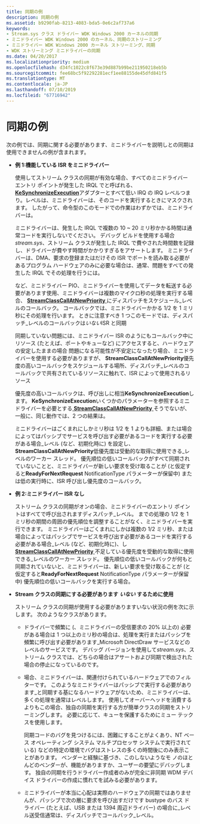 ```yaml
---
title: 同期の例
description: 同期の例
ms.assetid: b9290fab-8213-4083-bda5-0e6c2af737a6
keywords:
- Stream.sys クラス ドライバー WDK Windows 2000 カーネルの同期
- ミニドライバー WDK Windows 2000 のカーネル、同期のストリーミング
- ミニドライバー WDK Windows 2000 カーネル ストリーミング、同期
- WDK ストリーミング ミニドライバーの同期
ms.date: 04/20/2017
ms.localizationpriority: medium
ms.openlocfilehash: d34fc1022c8f673e39d887b99be211950218eb5b
ms.sourcegitcommit: fee68bc5f92292281ecf1ee88155de45dfd841f5
ms.translationtype: MT
ms.contentlocale: ja-JP
ms.lasthandoff: 07/10/2019
ms.locfileid: "67716942"
---
```

# <a name="synchronization-examples"></a>同期の例





次の例では、同期に関する必要があります、ミニドライバーを説明しとの同期は使用できませんの例が含まれます。

-   **例 1:機能している ISR をミニドライバー**

    使用してストリーム クラスの同期が有効な場合、すべてのミニドライバー エントリ ポイントが発生した IRQL でと呼ばれる、 [ **KeSynchronizeExecution**](https://docs.microsoft.com/windows-hardware/drivers/ddi/content/wdm/nf-wdm-kesynchronizeexecution)アダプターとすべて低い IRQ の IRQ レベルつまり。レベルは、ミニドライバーは、そのコードを実行するときにマスクされます。 したがって、命令型のこのモードでの作業はわずかでは、ミニドライバーは。

    ミニドライバーは、発生した IRQL で複数の 10 ~ 20 ミリ秒かかる時間は通常コードを実行しないでください。 デバッグ ビルドを使用する場合*stream.sys*、ストリーム クラスが発生した IRQL で費やされた時間数を記録し、ドライバーが費やす時間がかかりすぎるをアサートします。 ミニドライバーは、DMA、要求の登録またはだけその ISR でポートを読み取る必要があるプログラム ハードウェアのみに必要な場合は、通常、問題をすべての発生した IRQL でその処理を行うには。

    など、ミニドライバー PIO、ミニドライバーを使用してデータを転送する必要があります使用、ミニドライバーは複数のマイクロ秒の処理を実行する場合、 [ **StreamClassCallAtNewPriority** ](https://docs.microsoft.com/windows-hardware/drivers/ddi/content/strmini/nf-strmini-streamclasscallatnewpriority)にディスパッチをスケジュール\_レベルのコールバック。 コールバックでは、ミニドライバーかかる 1/2 を 1 ミリ秒にその処理を行います。 ときに注意すべき 1 つこのモードでは、ディスパッチ\_レベルのコールバックは*いない*ISR と同期

    同期していない問題には、ミニドライバー ISR のようにもコールバック中にリソース (たとえば、ポートやキューなど) にアクセスすると、ハードウェアの安定したままの場合 問題になる可能性が不安定になったり場合、ミニドライバーを使用する必要がありますが、 **StreamClassCallAtNewPriority**優先度の高いコールバックをスケジュールする場所、ディスパッチ\_レベルのコールバックで共有されているリソースに触れて、ISR によって使用されるリソース

    優先度の高いコールバックは、呼び出しに相当**KeSynchronizeExecution**します。 **KeSynchronizeExecution**いくつかのパラメーターを参照するミニドライバーを必要とする[ **StreamClassCallAtNewPriority** ](https://docs.microsoft.com/windows-hardware/drivers/ddi/content/strmini/nf-strmini-streamclasscallatnewpriority)そうでないが、一般に、同じ動作では、2 つの結果は。

    ミニドライバーはごくまれにしかミリ秒は 1/2 を 1 よりも詳細、または場合によってはパッシブでサービスを呼び出す必要があるコードを実行する必要がある場合\_レベル (など、初期化時に) を設定し、 **StreamClassCallAtNewPriority**低優先度は受動的な取得に使用できる\_レベルのワーカー スレッド。 優先順位の低いコールバックがすべて同期されていないことと、ミニドライバーが新しい要求を受け取ることが (と仮定すると**ReadyForNextRequest** NotificationType パラメーターが保留中) または低の実行時に、ISR 呼び出し優先度のコールバック。

-   **例 2:ミニドライバー ISR なし**

    ストリーム クラスの同期がオンの場合、ミニドライバーのエントリ ポイントはすべてで呼び出されますディスパッチ\_レベル。 までの処理の 1/2 を 1 ミリ秒の期間の周囲の優先順位を調整することがなく、ミニドライバーを実行できます。 ミニドライバーはごくまれにしかは複数の 1/2 ミリ秒、または場合によってはパッシブでサービスを呼び出す必要があるコードを実行する必要がある場合\_レベル (など、初期化時に)、し[ **StreamClassCallAtNewPriority** ](https://docs.microsoft.com/windows-hardware/drivers/ddi/content/strmini/nf-strmini-streamclasscallatnewpriority)不足している優先度を受動的な取得に使用できる\_レベルのワーカー スレッド。 優先順位の低いコールバックが何もと同期されていないと、ミニドライバーは、新しい要求を受け取ることが (と仮定すると**ReadyForNextRequest** NotificationType パラメーターが保留中) 優先順位の低いコールバックを実行する場合。

-   **Stream クラスの同期にする必要があります** **_いない_** **するために使用**

    ストリーム クラスの同期が使用する必要がありますいない状況の例を次に示します。 次のようなクラスがあります。

    -   ドライバーで頻繁に (、ミニドライバーの受信要求の 20% 以上の) 必要がある場合は 1 つ以上のミリ秒の場合は、処理を実行またはパッシブを頻繁に呼び出す必要があります\_Microsoft DirectDraw サービスなどのレベルのサービスです。 デバッグ バージョンを使用して*stream.sys*、ストリーム クラスでは、どちらの場合はアサートおよび同期で検出された場合の停止になっているのです。
    -   場合、ミニドライバーは、関連付けられているハードウェアでのフィルターです。 このようなミニドライバーはパッシブで実行する必要があります\_と同期する基になるハードウェアがないため、ミニドライバーは、多くの処理を通常はレベルします。 使用してオーバーヘッドを消費するよりもこの場合、独自の同期を実行する方が簡単クラスの同期をストリーミングします。 必要に応じて、キューを保護するためにミュー テックスを使用します。

        同期コードのバグを見つけるには、困難にすることがよくあり、NT ベース オペレーティング システム マルチプロセッサ システムで実行されている) などの特定の環境でバグはストレスの多くの時間後にのみ表示ことがあります。 ベンダーと経験に基づき、このしないようなモ ノのほとんどのベンダーが、機能がありますか、ユーザーの要望にデバッグします。 独自の同期を行うドライバー作成者のみが完全に非同期 WDM デバイス ドライバーの作成に慣れてを試みる必要があります。

    -   ミニドライバーが本当に心配は実際のハードウェアの同期ではありませんが、パッシブで次の層に要求を呼び出すだけです bustype のバス ドライバー (たとえば、USB または 1394 周辺ドライバー) の場合に\_レベル送受信通常は、ディスパッチでコールバック\_レベル。

 

 




